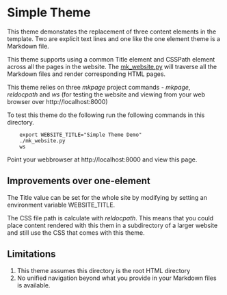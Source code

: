 
# Simple Theme

This theme demonstates the replacement of three content elements in the
template. Two are explicit text lines and one like the one element theme
is a Markdown file.

This theme supports using a common Title element and CSSPath element across
all the pages in the website. The [mk_website.py](mk_website.py) will 
traverse all the Markdown files and render corresponding HTML pages.

This theme relies on three _mkpage_ project commands - _mkpage_, 
_reldocpath_ and _ws_ (for testing the website and viewing from your web 
browser over http://localhost:8000)


To test this theme do the following run the following commands in this 
directory.

```shell
    export WEBSITE_TITLE="Simple Theme Demo"
    ./mk_website.py
    ws
```

Point your webbrowser at http://localhost:8000 and view this page.

## Improvements over one-element

The Title value can be set for the whole site by modifying by setting an
environment variable WEBSITE_TITLE.

The CSS file path is calculate with _reldocpath_. This means that you could
place content rendered with this them in a subdirectory of a larger website 
and still use the CSS that comes with this theme.

## Limitations

1. This theme assumes this directory is the root HTML directory
2. No unified navigation beyond what you provide in your Markdown files is available.



